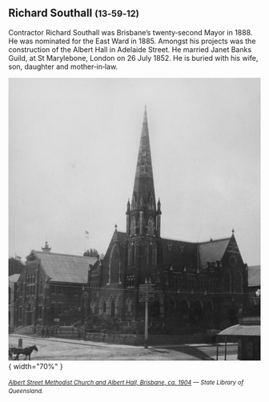 ## Richard Southall <small>(13‑59‑12)</small>

Contractor Richard Southall was Brisbane’s twenty‑second Mayor in 1888. He was nominated for the East Ward in 1885. Amongst his projects was the construction of the Albert Hall in Adelaide Street. He married Janet Banks Guild, at St Marylebone, London on 26 July 1852. He is buried with his wife, son, daughter and mother‑in‑law.

![](../assets/albert-hall.jpg){ width="70%" }  

*<small>[Albert Street Methodist Church and Albert Hall, Brisbane, ca. 1904](http://onesearch.slq.qld.gov.au/permalink/f/1upgmng/slq_alma21219167550002061) — State Library of Queensland.</small>*
